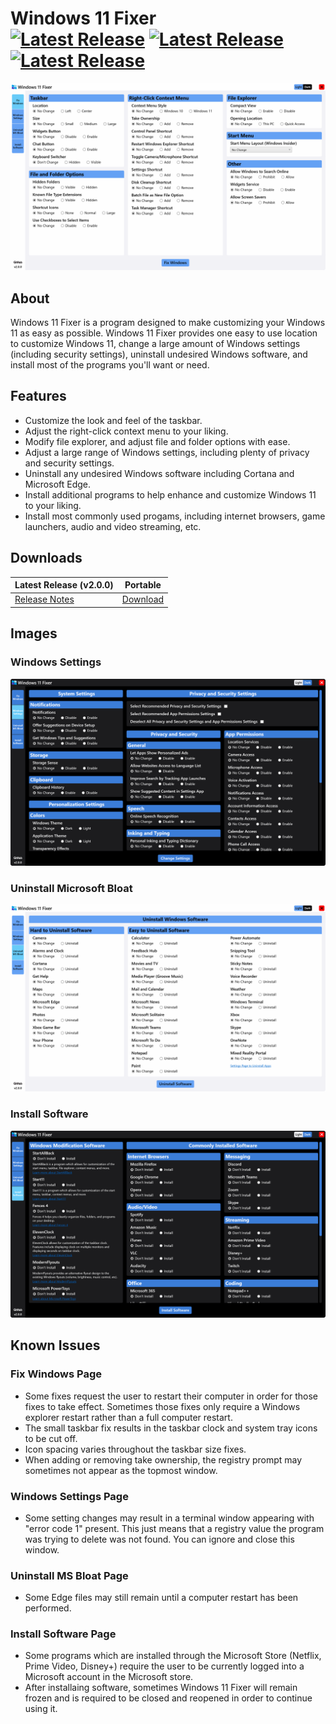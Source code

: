# Windows 11 Fixer <br> [![Latest Release](https://img.shields.io/github/v/release/99natmar99/Windows-11-Fixer?style=flat-square)](https://github.com/99natmar99/Windows-11-Fixer/releases/tag/v2.0.0) [![Latest Release](https://img.shields.io/github/downloads/99natmar99/Windows-11-Fixer/total?style=flat-square)](https://github.com/99natmar99/Windows-11-Fixer/releases/download/v2.0.0/Windows.11.Fixer.v2.0.0.zip) [![Latest Release](https://img.shields.io/github/license/99natmar99/Windows-11-Fixer?style=flat-square)](https://github.com/99natmar99/Windows-11-Fixer/blob/master/LICENSE)

![screenshot](https://github.com/99natmar99/Windows-11-Fixer/blob/master/Images/FixWin-Light.png)

## About
Windows 11 Fixer is a program designed to make customizing your Windows 11 as easy as possible. Windows 11 Fixer provides one easy to use location to customize Windows 11, change a large amount of Windows settings (including security settings), uninstall undesired Windows software, and install most of the programs you'll want or need.

## Features
- Customize the look and feel of the taskbar.
- Adjust the right-click context menu to your liking.
- Modify file explorer, and adjust file and folder options with ease.
- Adjust a large range of Windows settings, including plenty of privacy and security settings.
- Uninstall any undesired Windows software including Cortana and Microsoft Edge.
- Install additional programs to help enhance and customize Windows 11 to your liking.
- Install most commonly used progams, including internet browsers, game launchers, audio and video streaming, etc.

## Downloads
| Latest Release (v2.0.0) | Portable |
|-------------------------|----------|
| [Release Notes](https://github.com/99natmar99/Windows-11-Fixer/releases/tag/v2.0.0) | [Download](https://github.com/99natmar99/Windows-11-Fixer/releases/download/v2.0.0/Windows.11.Fixer.v2.0.0.zip) |

## Images
### Windows Settings
![screenshot](https://github.com/99natmar99/Windows-11-Fixer/blob/master/Images/Settings-Dark.png)

### Uninstall Microsoft Bloat
![screenshot](https://github.com/99natmar99/Windows-11-Fixer/blob/master/Images/Uninstall-Light.png)

### Install Software
![screenshot](https://github.com/99natmar99/Windows-11-Fixer/blob/master/Images/Install-Dark.png)

## Known Issues
### Fix Windows Page
- Some fixes request the user to restart their computer in order for those fixes to take effect. Sometimes those fixes only require a Windows explorer restart rather than a full computer restart.
- The small taskbar fix results in the taskbar clock and system tray icons to be cut off.
- Icon spacing varies throughout the taskbar size fixes.
- When adding or removing take ownership, the registry prompt may sometimes not appear as the topmost window.

### Windows Settings Page
- Some setting changes may result in a terminal window appearing with "error code 1" present. This just means that a registry value the program was trying to delete was not found. You can ignore and close this window.

### Uninstall MS Bloat Page
- Some Edge files may still remain until a computer restart has been performed.

### Install Software Page
- Some programs which are installed through the Microsoft Store (Netflix, Prime Video, Disney+) require the user to be currently logged into a Microsoft account in the Microsoft store.
- After installaing software, sometimes Windows 11 Fixer will remain frozen and is required to be closed and reopened in order to continue using it.
